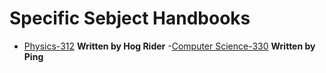 # Specific Sebject  Handbooks

- [Physics-312](https://github.com/nios-students/docs/blob/master/wiki/assets/PHYSICS_Hand_Book.pdf) **Written by Hog Rider**
-[Computer Science-330](https://nios-students.pages.dev/wiki/other) **Written by Ping**
